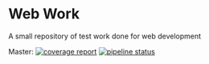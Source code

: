 # Web Work

A small repository of test work done for web development


Master:
[![coverage report](https://gitlab.com/pithers/Web-Work/badges/master/coverage.svg)](https://gitlab.com/pithers/Web-Work/commits/master)
[![pipeline status](https://gitlab.com/pithers/Web-Work/badges/master/pipeline.svg)](https://gitlab.com/pithers/Web-Work/commits/master)

